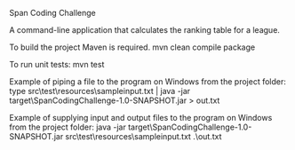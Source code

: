 Span Coding Challenge

A command-line application that calculates the ranking table for a league.

To build the project Maven is required.
mvn clean compile package

To run unit tests:
mvn test

Example of piping a file to the program on Windows from the project folder:
type src\test\resources\sampleinput.txt | java -jar target\SpanCodingChallenge-1.0-SNAPSHOT.jar > out.txt

Example of supplying input and output files to the program on Windows from the project folder:
java -jar target\SpanCodingChallenge-1.0-SNAPSHOT.jar src\test\resources\sampleinput.txt .\out.txt


